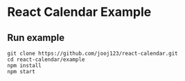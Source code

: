 # React Calendar Example

## Run example
```
git clone https://github.com/jooj123/react-calendar.git
cd react-calendar/example
npm install
npm start
```
